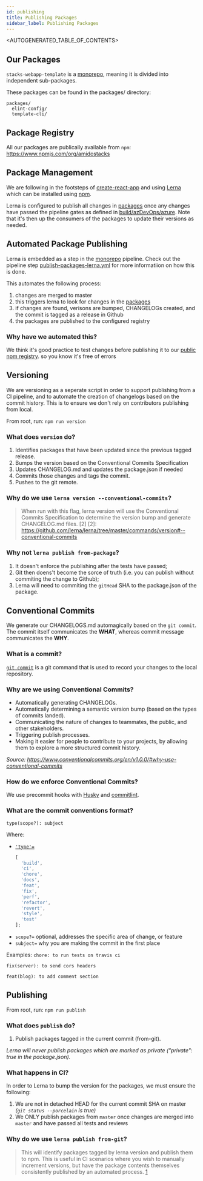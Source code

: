 ```yaml
---
id: publishing
title: Publishing Packages
sidebar_label: Publishing Packages
---
```


<AUTOGENERATED_TABLE_OF_CONTENTS>

## Our Packages

`stacks-webapp-template` is a [monorepo](./monorepo.md), meaning it is divided into independent sub-packages.

These packages can be found in the packages/ directory:

```
packages/
  elint-config/
  template-cli/
```

## Package Registry

All our packages are publically available from `npm`: https://www.npmjs.com/org/amidostacks


## Package Management

We are following in the footsteps of [create-react-app](https://github.com/facebook/create-react-app) and using [Lerna](https://lernajs.io) which can be installed using [npm](https://www.npmjs.com/package/lerna).

Lerna is configured to publish all changes in [packages](../packages) once any changes have passed the pipeline gates as defined in [build/azDevOps/azure](build/azDevOps/azure/). Note that it's then up the consumers of the packages to update their versions as needed.

## Automated Package Publishing

Lerna is embedded as a step in the [monorepo](./monorepo.md) pipeline. Check out the pipeline step [publish-packages-lerna.yml](./build/azDevOps/azure/templates/steps/publish-packages-lerna.yml) for more informatiion on how this is done.

This automates the following process:

1. changes are merged to master
2. this triggers lerna to look for changes in the [packages](./packages.md)
3. if changes are found, verisons are bumped, CHANGELOGs created, and the commit is tagged as a release in Github
4. the packages are published to the configured registry

### Why have we automated this?

We think it's good practice to test changes before publishing it to our [public npm registry](https://www.npmjs.com/settings/amidostacks/packages). so you know it's free of errors

## Versioning

We are versioning as a seperate script in order to support publishing from a CI pipeline, and to automate the creation of changelogs based on the commit history. This is to ensure we don't rely on contributors publishing from local.

From root, run: `npm run version`

### What does `version` do?

1. Identifies packages that have been updated since the previous tagged release.
2. Bumps the version based on the Conventional Commits Specification
3. Updates CHANGELOG.md and updates the package.json if needed
4. Commits those changes and tags the commit.
5. Pushes to the git remote.

### Why do we use `lerna version --conventional-commits`?

>When run with this flag, lerna version will use the Conventional Commits Specification to determine the version bump and generate CHANGELOG.md files. [2]
[2]: https://github.com/lerna/lerna/tree/master/commands/version#--conventional-commits

### Why not `lerna publish from-package`?

1. It doesn't enforce the publishing after the tests have passed;
2. Git then doens't become the sorce of truth (i.e. you can publish without commiting the change to Github);
3. Lerna will need to commiting the `gitHead` SHA to the package.json of the package.

## Conventional Commits

We generate our CHANGELOGS.md automagically based on the `git commit`. The commit itself communicates the **WHAT**, whereas commit message communicates the **WHY**.

### What is a commit?

[`git commit`](https://git-scm.com/docs/git-commit) is a git command that is used to record your changes to the local repository.

### Why are we using Conventional Commits?

* Automatically generating CHANGELOGs.
* Automatically determining a semantic version bump (based on the types of commits landed).
* Communicating the nature of changes to teammates, the public, and other stakeholders.
* Triggering publish processes.
* Making it easier for people to contribute to your projects, by allowing them to explore a more structured commit history.

_Source: https://www.conventionalcommits.org/en/v1.0.0/#why-use-conventional-commits_

### How do we enforce Conventional Commits?

We use precommit hooks with [Husky](https://github.com/typicode/husky) and [commitlint](https://github.com/conventional-changelog/commitlint).

### What are the commit conventions format?

`type(scope?): subject`

Where:

* [`'type'=`](https://github.com/conventional-changelog/commitlint/tree/master/%40commitlint/config-conventional#type-enum)
  ```js
  [
    'build',
    'ci',
    'chore',
    'docs',
    'feat',
    'fix',
    'perf',
    'refactor',
    'revert',
    'style',
    'test'
  ];
  ```
* `scope?=` optional, addresses the specific area of change, or feature
* `subject=` why you are making the commit in the first place

Examples:
`chore: to run tests on travis ci`

`fix(server): to send cors headers`

`feat(blog): to add comment section`

## Publishing

From root, run: `npm run publish`

### What does `publish` do?

1. Publish packages tagged in the current commit (from-git).

*Lerna will never publish packages which are marked as private ("private": true in the package.json).*

### What happens in CI?

In order to Lerna to bump the version for the packages, we must ensure the following:

1. We are not in detached HEAD for the current commit SHA on master *(`git status --porcelain` is true)*
2. We ONLY publish packages from `master` once changes are merged into `master` and have passed all tests and reviews

### Why do we use `lerna publish from-git`?

> This will identify packages tagged by lerna version and publish them to npm. This is useful in CI scenarios where you wish to manually increment versions, but have the package contents themselves consistently published by an automated process. [1]

[1]: https://github.com/lerna/lerna/tree/master/commands/publish#bump-from-git
